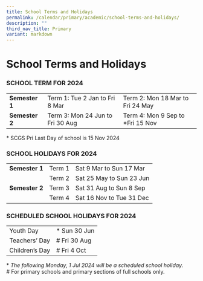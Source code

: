 ```yaml
---
title: School Terms and Holidays
permalink: /calendar/primary/academic/school-terms-and-holidays/
description: ""
third_nav_title: Primary
variant: markdown
---
```

# **School Terms and Holidays**

### SCHOOL TERM FOR 2024


|  	|  	|  	|
|---	|---	|---	|
| **Semester 1** 	| Term 1: Tue 2 Jan to Fri 8 Mar 	| Term 2: Mon 18 Mar to Fri 24 May 	|
| **Semester 2** 	| Term 3: Mon 24 Jun to Fri 30 Aug 	| Term 4: Mon 9 Sep to *Fri 15 Nov 	|

\* SCGS Pri Last Day of school is 15 Nov 2024

### SCHOOL HOLIDAYS FOR 2024


|  	|  	|  	|
|---	|---	|---	|
| **Semester 1** 	| Term 1 	| Sat 9 Mar to Sun 17 Mar 	|
|  	| Term 2 	| Sat 25 May to Sun 23 Jun 	|
| **Semester 2** 	| Term 3 	| Sat 31 Aug to Sun 8 Sep 	|
|  	| Term 4 	| Sat 16 Nov to Tue 31 Dec 	|



### SCHEDULED SCHOOL HOLIDAYS FOR 2024

|  	|  	|
|---	|---	|
| Youth Day 	| * Sun 30 Jun 	|
| Teachers’ Day 	| # Fri 30 Aug 	|
| Children’s Day 	| # Fri 4 Oct 	|

\* _The following Monday, 1 Jul 2024 will be a scheduled school holiday_.  
\# For primary schools and primary sections of full schools only.

